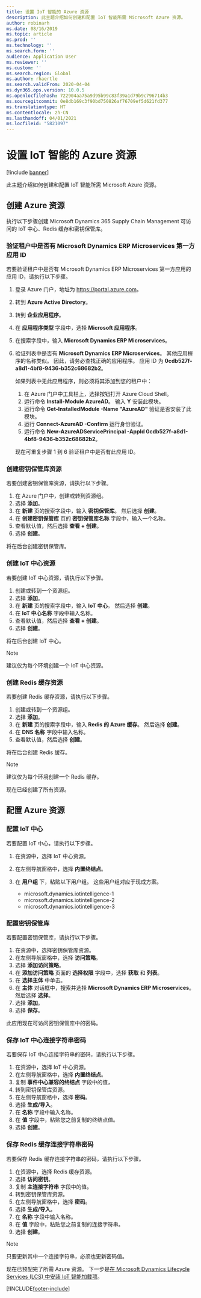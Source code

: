 ```yaml
---
title: 设置 IoT 智能的 Azure 资源
description: 此主题介绍如何创建和配置 IoT 智能所需 Microsoft Azure 资源。
author: robinarh
ms.date: 08/16/2019
ms.topic: article
ms.prod: ''
ms.technology: ''
ms.search.form: ''
audience: Application User
ms.reviewer: ''
ms.custom: ''
ms.search.region: Global
ms.author: rhaertle
ms.search.validFrom: 2020-04-04
ms.dyn365.ops.version: 10.0.5
ms.openlocfilehash: 722904aa75a9d95b99c83f39a1d79b9c796714b3
ms.sourcegitcommit: 0e8db169c3f90bd750826af76709ef5d621fd377
ms.translationtype: HT
ms.contentlocale: zh-CN
ms.lasthandoff: 04/01/2021
ms.locfileid: "5821097"
---
```

# <a name="set-up-azure-resources-for-iot-intelligence"></a>设置 IoT 智能的 Azure 资源

[!include [banner](../../includes/banner.md)]

此主题介绍如何创建和配置 IoT 智能所需 Microsoft Azure 资源。

## <a name="create-azure-resources"></a>创建 Azure 资源

执行以下步骤创建 Microsoft Dynamics 365 Supply Chain Management 可访问的 IoT 中心、Redis 缓存和密钥保管库。

### <a name="verify-that-the-microsoft-dynamics-erp-microservices-first-party-app-id-is-in-your-tenant"></a>验证租户中是否有 Microsoft Dynamics ERP Microservices 第一方应用 ID

若要验证租户中是否有 Microsoft Dynamics ERP Microservices 第一方应用的应用 ID，请执行以下步骤。

1. 登录 Azure 门户，地址为 <https://portal.azure.com>。
2. 转到 **Azure Active Directory**。
3. 转到 **企业应用程序**。
4. 在 **应用程序类型** 字段中，选择 **Microsoft 应用程序**。
5. 在搜索字段中，输入 **Microsoft Dynamics ERP Microservices**。
6. 验证列表中是否有 **Microsoft Dynamics ERP Microservices**。 其他应用程序的名称类似。 因此，请务必查找正确的应用程序。 应用 ID 为 **0cdb527f-a8d1-4bf8-9436-b352c68682b2**。

    如果列表中无此应用程序，则必须将其添加到您的租户中：

    1. 在 Azure 门户中工具栏上，选择按钮打开 Azure Cloud Shell。
    2. 运行命令 **Install-Module AzureAD**。 输入 **Y** 安装此模块。
    3. 运行命令 **Get-InstalledModule -Name "AzureAD"** 验证是否安装了此模块。
    4. 运行 **Connect-AzureAD -Confirm** 运行身份验证。
    5. 运行命令 **New-AzureADServicePrincipal -AppId 0cdb527f-a8d1-4bf8-9436-b352c68682b2**。

    现在可重复步骤 1 到 6 验证租户中是否有此应用 ID。

### <a name="create-a-key-vault-resource"></a>创建密钥保管库资源

若要创建密钥保管库资源，请执行以下步骤。

1. 在 Azure 门户中，创建或转到资源组。
2. 选择 **添加**。
3. 在 **新建** 页的搜索字段中，输入 **密钥保管库**。 然后选择 **创建**。
4. 在 **创建密钥保管库** 页的 **密钥保管库名称** 字段中，输入一个名称。
5. 查看默认值，然后选择 **查看 + 创建**。
6. 选择 **创建**。

将在后台创建密钥保管库。

### <a name="create-an-iot-hub-resource"></a>创建 IoT 中心资源

若要创建 IoT 中心资源，请执行以下步骤。

1. 创建或转到一个资源组。
2. 选择 **添加**。
3. 在 **新建** 页的搜索字段中，输入 **IoT 中心**。 然后选择 **创建**。
4. 在 **IoT 中心名称** 字段中输入名称。
5. 查看默认值，然后选择 **查看 + 创建**。
6. 选择 **创建**。

将在后台创建 IoT 中心。

> [!NOTE]
> 建议仅为每个环境创建一个 IoT 中心资源。

### <a name="create-a-redis-cache-resource"></a>创建 Redis 缓存资源

若要创建 Redis 缓存资源，请执行以下步骤。

1. 创建或转到一个资源组。
2. 选择 **添加**。
3. 在 **新建** 页的搜索字段中，输入 **Redis 的 Azure 缓存**。 然后选择 **创建**。
4. 在 **DNS 名称** 字段中输入名称。
5. 查看默认值，然后选择 **创建**。

将在后台创建 Redis 缓存。

> [!NOTE]
> 建议仅为每个环境创建一个 Redis 缓存。

现在已经创建了所有资源。

## <a name="configure-the-azure-resources"></a>配置 Azure 资源

### <a name="configure-the-iot-hub"></a>配置 IoT 中心

若要配置 IoT 中心，请执行以下步骤。

1. 在资源中，选择 IoT 中心资源。
2. 在左侧导航窗格中，选择 **内置终结点**。
3. 在 **用户组** 下，粘贴以下用户组。 这些用户组对应于现成方案。

    + microsoft.dynamics.iotintelligence-1
    + microsoft.dynamics.iotintelligence-2
    + microsoft.dynamics.iotintelligence-3

### <a name="configure-the-key-vault"></a>配置密钥保管库

若要配置密钥保管库，请执行以下步骤。

1. 在资源中，选择密钥保管库资源。
2. 在左侧导航窗格中，选择 **访问策略**。
3. 选择 **添加访问策略**。
4. 在 **添加访问策略** 页面的 **选择权限** 字段中，选择 **获取** 和 **列表**。
5. 在 **选择主体** 中单击。
6. 在 **主体** 对话框中，搜索并选择 **Microsoft Dynamics ERP Microservices**。 然后选择 **选择**。
7. 选择 **添加**。
8. 选择 **保存**。

此应用现在可访问密钥保管库中的密码。

### <a name="save-the-iot-hub-connection-string-secret"></a>保存 IoT 中心连接字符串密码

若要保存 IoT 中心连接字符串的密码，请执行以下步骤。

1. 在资源中，选择 IoT 中心资源。
2. 在左侧导航窗格中，选择 **内置终结点**。
3. 复制 **事件中心兼容的终结点** 字段中的值，
4. 转到密钥保管库资源。
5. 在左侧导航窗格中，选择 **密码**。
6. 选择 **生成/导入**。
7. 在 **名称** 字段中输入名称。
8. 在 **值** 字段中，粘贴您之前复制的终结点值。
9. 选择 **创建**。

### <a name="save-the-redis-cache-connection-string-secret"></a>保存 Redis 缓存连接字符串密码

若要保存 Redis 缓存连接字符串的密码，请执行以下步骤。

1. 在资源中，选择 Redis 缓存资源。
2. 选择 **访问密钥**。
3. 复制 **主连接字符串** 字段中的值。
4. 转到密钥保管库资源。
5. 在左侧导航窗格中，选择 **密码**。
6. 选择 **生成/导入**。
7. 在 **名称** 字段中输入名称。
8. 在 **值** 字段中，粘贴您之前复制的连接字符串。
9. 选择 **创建**。

> [!NOTE]
> 只要更新其中一个连接字符串，必须也更新密码值。

现在已预配完了所需 Azure 资源。 下一步是[在 Microsoft Dynamics Lifecycle Services (LCS) 中安装 IoT 智能加载项](iot-lcs-setup.md)。


[!INCLUDE[footer-include](../../includes/footer-banner.md)]
